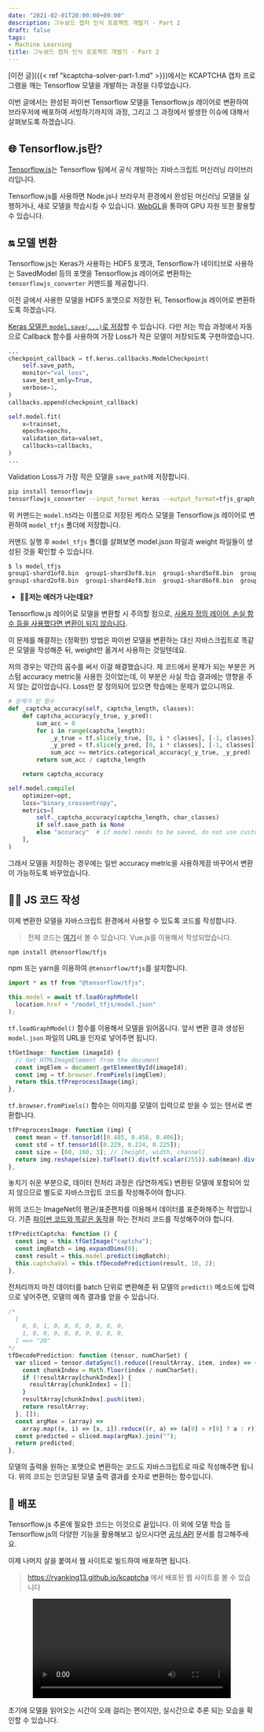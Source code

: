 ```yaml
---
date: "2021-02-01T20:00:00+09:00"
description: 그누보드 캡차 인식 프로젝트 개발기 - Part 2
draft: false
tags:
- Machine Learning
title: 그누보드 캡차 인식 프로젝트 개발기 - Part 2
---
```


[이전 글]({{< ref "kcaptcha-solver-part-1.md" >}})에서는 KCAPTCHA 캡차 프로그램을 깨는 Tensorflow 모델을 개발하는 과정을 다루었습니다.

이번 글에서는 완성된 파이썬 Tensorflow 모델을 Tensorflow.js 레이어로 변환하여 브라우저에 배포하여 서빙하기까지의 과정, 그리고 그 과정에서 발생한 이슈에 대해서 살펴보도록 하겠습니다.

## 🌐 Tensorflow.js란?

[Tensorflow.js](https://www.tensorflow.org/js?hl=ko)는 Tensorflow 팀에서 공식 개발하는 자바스크립트 머신러닝 라이브러리입니다.

Tensorflow.js를 사용하면 Node.js나 브라우저 환경에서 완성된 머신러닝 모델을 실행하거나,
새로 모델을 학습시킬 수 있습니다. [WebGL](https://developer.mozilla.org/ko/docs/Web/API/WebGL_API)을 통하여 GPU 자원 또한 활용할 수 있습니다.

## 🔛 모델 변환

Tensorflow.js는 Keras가 사용하는 HDF5 포맷과, Tensorflow가 네이티브로 사용하는 SavedModel 등의 포맷을 Tensorflow.js 레이어로 변환하는 `tensorflowjs_converter` 커맨드를 제공합니다.

이전 글에서 사용한 모델을 HDF5 포맷으로 저장한 뒤, Tensorflow.js 레이어로 변환하도록 하겠습니다.

[Keras 모델은 `model.save(...)`로 저장](https://www.tensorflow.org/guide/keras/save_and_serialize?hl=ko)할 수 있습니다.
다만 저는 학습 과정에서 자동으로 Callback 함수를 사용하여 가장 Loss가 작은 모델이 저장되도록 구현하였습니다.

```python
...
checkpoint_callback = tf.keras.callbacks.ModelCheckpoint(
    self.save_path,
    monitor="val_loss",
    save_best_only=True,
    verbose=1,
)
callbacks.append(checkpoint_callback)

self.model.fit(
    x=trainset,
    epochs=epochs,
    validation_data=valset,
    callbacks=callbacks,
)
...
```

Validation Loss가 가장 작은 모델을 `save_path`에 저장합니다.


```bash
pip install tensorflowjs
tensorflowjs_converter --input_format keras --output_format=tfjs_graph_model model.h5 model_tfjs/
```

위 커맨드는 `model.h5`라는 이름으로 저장된 케라스 모델을 Tensorflow.js 레이어로 변환하여 `model_tfjs` 폴더에 저장합니다.

커맨드 실행 후 `model_tfjs` 폴더를 살펴보면 model.json 파일과 weight 파일들이 생성된 것을 확인할 수 있습니다.

```bash
$ ls model_tfjs
group1-shard1of8.bin  group1-shard3of8.bin  group1-shard5of8.bin  group1-shard7of8.bin  model.json
group1-shard2of8.bin  group1-shard4of8.bin  group1-shard6of8.bin  group1-shard8of8.bin
```


- **🙋‍♀️저는 에러가 나는데요?**

Tensorflow.js 레이어로 모델을 변환할 시 주의할 점으로, [사용자 정의 레이어, 손실 함수 등을 사용했다면 변환이 되지 않습니다](https://tensorflow.google.cn/js/tutorials/conversion/import_keras?hl=ko#%EC%A7%80%EC%9B%90%EB%90%98%EB%8A%94_%ED%8A%B9%EC%84%B1).

이 문제를 해결하는 (정확한) 방법은 파이썬 모델을 변환하는 대신 자바스크립트로 똑같은 모델을 작성해준 뒤,
weight만 옮겨서 사용하는 것일텐데요.

저의 경우는 약간의 꼼수를 써서 이걸 해결했습니다.
제 코드에서 문제가 되는 부분은 커스텀 accuracy metric을 사용한 것이었는데,
이 부분은 사실 학습 결과에는 영향을 주지 않는 값이었습니다. Loss만 잘 정의되어 있으면 학습에는 문제가 없으니까요.

```python
# 문제가 된 함수
def _captcha_accuracy(self, captcha_length, classes):
    def captcha_accuracy(y_true, y_pred):
        sum_acc = 0
        for i in range(captcha_length):
            _y_true = tf.slice(y_true, [0, i * classes], [-1, classes])
            _y_pred = tf.slice(y_pred, [0, i * classes], [-1, classes])
            sum_acc += metrics.categorical_accuracy(_y_true, _y_pred)
        return sum_acc / captcha_length

    return captcha_accuracy
```

```python
self.model.compile(
    optimizer=opt,
    loss="binary_crossentropy",
    metrics=[
        self._captcha_accuracy(captcha_length, char_classes)
        if self.save_path is None
        else "accuracy"  # if model needs to be saved, do not use custom metric for portability
    ],
)
```

그래서 모델을 저장하는 경우에는 일반 accuracy metric을 사용하게끔 바꾸어서 변환이 가능하도록 바꾸었습니다.

## 👩‍💻 JS 코드 작성

이제 변환한 모델을 자바스크립트 환경에서 사용할 수 있도록 코드를 작성합니다.

> 전체 코드는 [여기](https://github.com/ryanking13/kcaptcha)서 볼 수 있습니다. Vue.js를 이용해서 작성되었습니다.

```bash
npm install @tensorflow/tfjs
```

npm 또는 yarn을 이용하여 `@tensorflow/tfjs`를 설치합니다.

```js
import * as tf from "@tensorflow/tfjs";

this.model = await tf.loadGraphModel(
  location.href + "/model_tfjs/model.json"
);
```

`tf.loadGraphModel()` 함수를 이용해서 모델을 읽어옵니다.
앞서 변환 결과 생성된 `model.json` 파일의 URL을 인자로 넣어주면 됩니다.


```js
tfGetImage: function (imageId) {
  // Get HTMLImageElement from the document
  const imgElem = document.getElementById(imageId);
  const img = tf.browser.fromPixels(imgElem);
  return this.tfPreprocessImage(img);
},
```

`tf.browser.fromPixels()` 함수는 이미지를 모델이 입력으로 받을 수 있는 텐서로 변환합니다.

```js
tfPreprocessImage: function (img) {
  const mean = tf.tensor1d([0.485, 0.456, 0.406]);
  const std = tf.tensor1d([0.229, 0.224, 0.225]);
  const size = [60, 160, 3]; // [height, width, channel]
  return img.reshape(size).toFloat().div(tf.scalar(255)).sub(mean).div(std);
},
```

놓치기 쉬운 부분으로,
데이터 전처리 과정은 (당연하게도) 변환된 모델에 포함되어 있지 않으므로 별도로 자바스크립트 코드를 작성해주어야 합니다.

위의 코드는 ImageNet의 평균/표준편차를 이용해서 데이터를 표준화해주는 작업입니다.
기존 [파이썬 코드와 똑같은 동작](https://github.com/keras-team/keras-applications/blob/bc89834ed36935ab4a4994446e34ff81c0d8e1b7/keras_applications/imagenet_utils.py#L121-L149)을 하는 전처리 코드를 작성해주어야 합니다.

```js
tfPredictCaptcha: function () {
  const img = this.tfGetImage("captcha");
  const imgBatch = img.expandDims(0);
  const result = this.model.predict(imgBatch);
  this.captchaVal = this.tfDecodePrediction(result, 10, 2);
},
```

전처리까지 마친 데이터를 batch 단위로 변환해준 뒤 모델의 `predict()` 메소드에 입력으로 넣어주면,
모델의 예측 결과를 얻을 수 있습니다.

```js
/*
  [
    0, 0, 1, 0, 0, 0, 0, 0, 0, 0,
    1, 0, 0, 0, 0, 0, 0, 0, 0, 0,
  ] ==> "20"
*/
tfDecodePrediction: function (tensor, numCharSet) {
  var sliced = tensor.dataSync().reduce((resultArray, item, index) => {
    const chunkIndex = Math.floor(index / numCharSet);
    if (!resultArray[chunkIndex]) {
      resultArray[chunkIndex] = [];
    }
    resultArray[chunkIndex].push(item);
    return resultArray;
  }, []);
  const argMax = (array) =>
    array.map((x, i) => [x, i]).reduce((r, a) => (a[0] > r[0] ? a : r))[1];
  const predicted = sliced.map(argMax).join("");
  return predicted;
},
```

모델의 출력을 원하는 포맷으로 변환하는 코드도 자바스크립트로 따로 작성해주면 됩니다.
위의 코드는 인코딩된 모델 출력 결과를 숫자로 변환하는 함수입니다.

## 🚢 배포

Tensorflow.js 추론에 필요한 코드는 이것으로 끝입니다.
이 외에 모델 학습 등 Tensorflow.js의 다양한 기능을 활용해보고 싶으시다면 [공식 API](https://js.tensorflow.org/api/latest/) 문서를 참고해주세요.

이제 나머지 살을 붙여서 웹 사이트로 빌드하여 배포하면 됩니다.

> https://ryanking13.github.io/kcaptcha 에서 배포된 웹 사이트를 볼 수 있습니다

<div style="text-align: center;">
  <video controls width="80%">
      <source src="/assets/post_images/kcaptcha_js.mp4"
              type="video/mp4">
  </video>
</div>


초기에 모델을 읽어오는 시간이 오래 걸리는 편이지만,
실시간으로 추론 되는 모습을 확인할 수 있습니다.